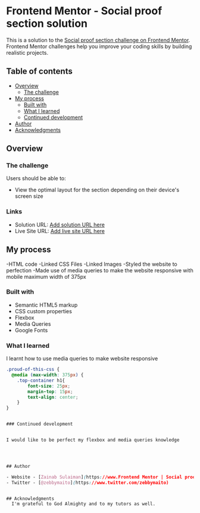 # Frontend Mentor - Social proof section solution

This is a solution to the [Social proof section challenge on Frontend Mentor](https://www.frontendmentor.io/challenges/social-proof-section-6e0qTv_bA). Frontend Mentor challenges help you improve your coding skills by building realistic projects. 

## Table of contents

- [Overview](#overview)
  - [The challenge](#the-challenge)
- [My process](#my-process)
  - [Built with](#built-with)
  - [What I learned](#what-i-learned)
  - [Continued development](#continued-development)
- [Author](#author)
- [Acknowledgments](#acknowledgments)



## Overview

### The challenge

Users should be able to:

- View the optimal layout for the section depending on their device's screen size



### Links

- Solution URL: [Add solution URL here](https://your-solution-url.com)
- Live Site URL: [Add live site URL here](https://your-live-site-url.com)

## My process
-HTML code
-Linked CSS Files
-Linked Images
-Styled the website to perfection
-Made use of media queries to make the website responsive with mobile maximum width of 375px
  

### Built with

- Semantic HTML5 markup
- CSS custom properties
- Flexbox
- Media Queries
- Google Fonts


### What I learned


I learnt how to use media queries to make website responsive


```css
.proud-of-this-css {
  @media (max-width: 375px) {
    .top-container h1{
        font-size: 25px;
        margin-top: 15px;
        text-align: center;
    }
}


### Continued development


I would like to be perfect my flexbox and media queries knowledge




## Author

- Website - [Zainab Sulaiman](https://www.Frontend Mentor | Social proof section.com)
- Twitter - [@zebbymaito](https://www.twitter.com/zebbymaito)


## Acknowledgments
  I'm grateful to God Almighty and to my tutors as well.

